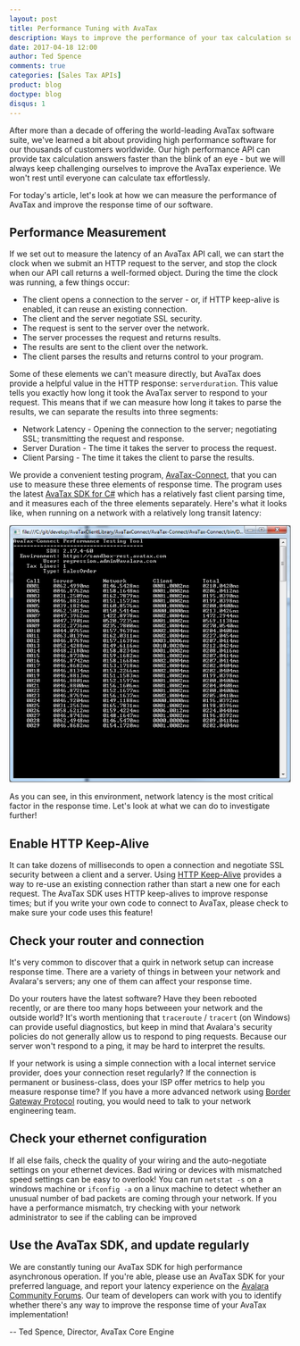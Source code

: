 ```yaml
---
layout: post
title: Performance Tuning with AvaTax
description: Ways to improve the performance of your tax calculation software
date: 2017-04-18 12:00
author: Ted Spence
comments: true
categories: [Sales Tax APIs]
product: blog
doctype: blog
disqus: 1
---
```


After more than a decade of offering the world-leading AvaTax software suite, we've learned a bit about providing high performance software for our thousands of customers worldwide.  Our high performance API can provide tax calculation answers faster than the blink of an eye - but we will always keep challenging ourselves to improve the AvaTax experience.  We won't rest until everyone can calculate tax effortlessly.

For today's article, let's look at how we can measure the performance of AvaTax and improve the response time of our software.

<h2>Performance Measurement</h2>

If we set out to measure the latency of an AvaTax API call, we can start the clock when we submit an HTTP request to the server, and stop the clock when our API call returns a well-formed object.  During the time the clock was running, a few things occur:

<ul class="normal">
    <li>The client opens a connection to the server - or, if HTTP keep-alive is enabled, it can reuse an existing connection.</li>
    <li>The client and the server negotiate SSL security.</li>
    <li>The request is sent to the server over the network.</li>
    <li>The server processes the request and returns results.</li>
    <li>The results are sent to the client over the network.</li>
    <li>The client parses the results and returns control to your program.</li>
</ul>

Some of these elements we can't measure directly, but AvaTax does provide a helpful value in the HTTP response: `serverduration`.  This value tells you exactly how long it took the AvaTax server to respond to your request.  This means that if we can measure how long it takes to parse the results, we can separate the results into three segments:

<ul class="normal">
    <li>Network Latency - Opening the connection to the server; negotiating SSL; transmitting the request and response.</li>
    <li>Server Duration - The time it takes the server to process the request.</li>
    <li>Client Parsing - The time it takes the client to parse the results.</li>
</ul>

We provide a convenient testing program, [AvaTax-Connect](https://github.com/avadev/AvaTaxClientLibrary/raw/master/AvaTaxConnect.zip), that you can use to measure these three elements of response time.  The program uses the latest [AvaTax SDK for C#](https://www.nuget.org/packages/Avalara.AvaTax/) which has a relatively fast client parsing time, and it measures each of the three elements separately.  Here's what it looks like, when running on a network with a relatively long transit latency:

<img src="/public/images/blog/avatax-connect.png">

As you can see, in this environment, network latency is the most critical factor in the response time.  Let's look at what we can do to investigate further!

<h2>Enable HTTP Keep-Alive</h2>

It can take dozens of milliseconds to open a connection and negotiate SSL security between a client and a server.  Using [HTTP Keep-Alive](https://blog.stackpath.com/glossary/keep-alive/) provides a way to re-use an existing connection rather than start a new one for each request.  The AvaTax SDK uses HTTP keep-alives to improve response times; but if you write your own code to connect to AvaTax, please check to make sure your code uses this feature!

<h2>Check your router and connection</h2>

It's very common to discover that a quirk in network setup can increase response time.  There are a variety of things in between your network and Avalara's servers; any one of them can affect your response time.  

Do your routers have the latest software?  Have they been rebooted recently, or are there too many hops betweeen your network and the outside world?  It's worth mentioning that `traceroute` / `tracert` (on Windows) can provide useful diagnostics, but keep in mind that Avalara's security policies do not generally allow us to respond to ping requests.  Because our server won't respond to a ping, it may be hard to interpret the results.

If your network is using a simple connection with a local internet service provider, does your connection reset regularly?  If the connection is permanent or business-class, does your ISP offer metrics to help you measure response time?  If you have a more advanced network using <a href="http://www.cisco.com/c/en/us/support/docs/ip/border-gateway-protocol-bgp/22166-bgp-trouble-main.html">Border Gateway Protocol</a> routing, you would need to talk to your network engineering team.

<h2>Check your ethernet configuration</h2>

If all else fails, check the quality of your wiring and the auto-negotiate settings on your ethernet devices.  Bad wiring or devices with mismatched speed settings can be easy to overlook!  You can run `netstat -s` on a windows machine or `ifconfig -a` on a linux machine to detect whether an unusual number of bad packets are coming through your network.  If you have a performance mismatch, try checking with your network administrator to see if the cabling can be improved

<h2>Use the AvaTax SDK, and update regularly</h2>

We are constantly tuning our AvaTax SDK for high performance asynchronous operation.  If you're able, please use an AvaTax SDK for your preferred language, and report your latency experience on the [Avalara Community Forums](https://community.avalara.com/avalara).  Our team of developers can work with you to identify whether there's any way to improve the response time of your AvaTax implementation!

-- Ted Spence, Director, AvaTax Core Engine